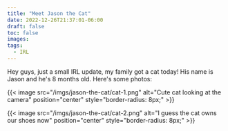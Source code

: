 ```yaml
---
title: "Meet Jason the Cat"
date: 2022-12-26T21:37:01-06:00
draft: false
toc: false
images:
tags:
  - IRL 
---
```


Hey guys, just a small IRL update, my family got a cat today! His name is Jason and he's 8 months old. Here's some photos:

{{< image src="/imgs/jason-the-cat/cat-1.png" alt="Cute cat looking at the camera" position="center" style="border-radius: 8px;" >}}

{{< image src="/imgs/jason-the-cat/cat-2.png" alt="I guess the cat owns our shoes now" position="center" style="border-radius: 8px;" >}}
